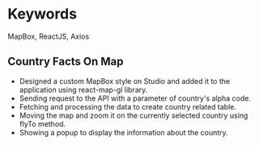 # Keywords
MapBox, ReactJS, Axios

## Country Facts On Map

* Designed a custom MapBox style on Studio and added it to the application using react-map-gl library. 
* Sending request to the API with a parameter of country's alpha code.
* Fetching and processing the data to create country related table.
* Moving the map and zoom it on the currently selected country using flyTo method.
* Showing a popup to display the information about the country.
